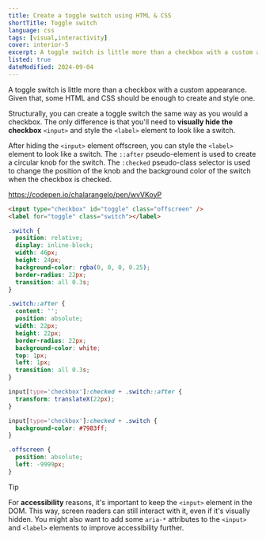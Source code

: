 ```yaml
---
title: Create a toggle switch using HTML & CSS
shortTitle: Toggle switch
language: css
tags: [visual,interactivity]
cover: interior-5
excerpt: A toggle switch is little more than a checkbox with a custom appearance. This snippet shows you how to create one without using JavaScript.
listed: true
dateModified: 2024-09-04
---
```


A toggle switch is little more than a checkbox with a custom appearance. Given that, some HTML and CSS should be enough to create and style one.

Structurally, you can create a toggle switch the same way as you would a checkbox. The only difference is that you'll need to **visually hide the checkbox** `<input>` and style the `<label>` element to look like a switch.

After hiding the `<input>` element offscreen, you can style the `<label>` element to look like a switch. The `::after` pseudo-element is used to create a circular knob for the switch. The `:checked` pseudo-class selector is used to change the position of the knob and the background color of the switch when the checkbox is checked.

https://codepen.io/chalarangelo/pen/wvVKoyP

```html
<input type="checkbox" id="toggle" class="offscreen" />
<label for="toggle" class="switch"></label>
```

```css
.switch {
  position: relative;
  display: inline-block;
  width: 46px;
  height: 24px;
  background-color: rgba(0, 0, 0, 0.25);
  border-radius: 22px;
  transition: all 0.3s;
}

.switch::after {
  content: '';
  position: absolute;
  width: 22px;
  height: 22px;
  border-radius: 22px;
  background-color: white;
  top: 1px;
  left: 1px;
  transition: all 0.3s;
}

input[type='checkbox']:checked + .switch::after {
  transform: translateX(22px);
}

input[type='checkbox']:checked + .switch {
  background-color: #7983ff;
}

.offscreen {
  position: absolute;
  left: -9999px;
}
```

> [!TIP]
>
> For **accessibility** reasons, it's important to keep the `<input>` element in the DOM. This way, screen readers can still interact with it, even if it's visually hidden. You might also want to add some `aria-*` attributes to the `<input>` and `<label>` elements to improve accessibility further.
